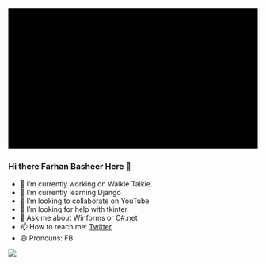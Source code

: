 <img src="https://github.com/ticTechtoee/ticTechtoee/blob/37fbbf8a6b3cc09d94b840e0923c1739c16bae5b/GIF-1.gif">

### Hi there Farhan Basheer Here 👋

- 🔭 I’m currently working on Walkie Talkie.
- 🌱 I’m currently learning Django
- 👯 I’m looking to collaborate on YouTube
- 🤔 I’m looking for help with tkinter
- 💬 Ask me about Winforms or C#.net
- 📫 How to reach me: [Twitter](https://twitter.com/ticTechToee)
- 😄 Pronouns: FB


<img src="https://github-readme-stats.vercel.app/api?username=ticTechtoee&&show_icons=true&title_color=000000&icon_color=000000&text_color=ffffff&bg_color=4285F4">
